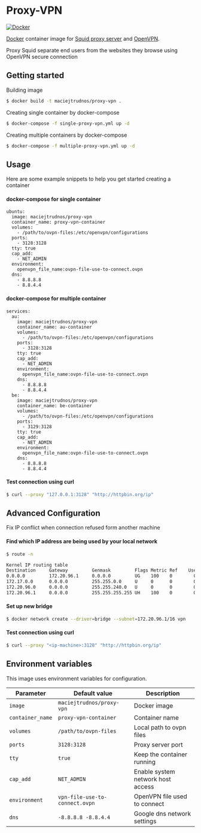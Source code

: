 # Proxy-VPN

[![Docker](https://img.shields.io/badge/container-Docker-blue?logo=docker&logoColor=white)](https://hub.docker.com/repository/docker/maciejtrudnos/proxy-vpn)

[Docker](https://www.docker.com/) container image for [Squid proxy server](http://www.squid-cache.org/) and [OpenVPN](https://openvpn.net).

Proxy Squid separate end users from the websites they browse using OpenVPN secure connection

## Getting started
Building image
```sh
$ docker build -t maciejtrudnos/proxy-vpn .
```
Creating single container by docker-compose
```sh
$ docker-compose -f single-proxy-vpn.yml up -d
```
Creating multiple containers by docker-compose
```sh
$ docker-compose -f multiple-proxy-vpn.yml up -d
```

## Usage

Here are some example snippets to help you get started creating a container

#### docker-compose for single container 

```console
ubuntu:
  image: maciejtrudnos/proxy-vpn
  container_name: proxy-vpn-container
  volumes:
    - /path/to/ovpn-files:/etc/openvpn/configurations
  ports:
    - 3128:3128
  tty: true
  cap_add:
    - NET_ADMIN
  environment:
    openvpn_file_name:ovpn-file-use-to-connect.ovpn
  dns:
    - 8.8.8.8
    - 8.8.4.4
```

#### docker-compose for multiple container 

```console
services:
  au:
    image: maciejtrudnos/proxy-vpn
    container_name: au-container
    volumes:
      - /path/to/ovpn-files:/etc/openvpn/configurations
    ports:
      - 3128:3128
    tty: true
    cap_add:
      - NET_ADMIN
    environment:
      openvpn_file_name:ovpn-file-use-to-connect.ovpn
    dns:
      - 8.8.8.8
      - 8.8.4.4
  be:
    image: maciejtrudnos/proxy-vpn
    container_name: be-container
    volumes:
      - /path/to/ovpn-files:/etc/openvpn/configurations
    ports:
      - 3129:3128
    tty: true
    cap_add:
      - NET_ADMIN
    environment:
      openvpn_file_name:ovpn-file-use-to-connect.ovpn
    dns:
      - 8.8.8.8
      - 8.8.4.4
```

#### Test connection using curl
```sh
$ curl --proxy "127.0.0.1:3128" "http://httpbin.org/ip"
```

## Advanced Configuration

Fix IP conflict when connection refused form another machine

#### Find which IP address are being used by your local network
```sh
$ route -n

Kernel IP routing table
Destination     Gateway         Genmask         Flags Metric Ref    Use Iface
0.0.0.0         172.20.96.1     0.0.0.0         UG    100    0        0 eth0
172.17.0.0      0.0.0.0         255.255.0.0     U     0      0        0 docker0
172.20.96.0     0.0.0.0         255.255.240.0   U     0      0        0 eth0
172.20.96.1     0.0.0.0         255.255.255.255 UH    100    0        0 eth0
```

#### Set  up new bridge
```sh
$ docker network create --driver=bridge --subnet=172.20.96.1/16 vpn

```

#### Test connection using curl
```sh
$ curl --proxy "<ip-machine>:3128" "http://httpbin.org/ip"
```



## Environment variables

This image uses environment variables for configuration.

|Parameter       |Default value                 |Description                      |
|----------------|------------------------------|---------------------------------|
|`image`         |`maciejtrudnos/proxy-vpn`     |Docker image                     |
|`container_name`|`proxy-vpn-container`         |Container name                   |
|`volumes`       |`/path/to/ovpn-files`         |Local path to ovpn files         |
|`ports`         |`3128:3128`                   |Proxy server port                |
|`tty`           |`true`                        |Keep the container running       |
|`cap_add`       |`NET_ADMIN`                   |Enable system network host access|
|`environment`   |`vpn-file-use-to-connect.ovpn`|OpenVPN file used to connect     |
|`dns`           |`-8.8.8.8 -8.8.4.4`           |Google dns network settings      |
